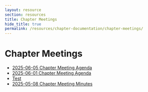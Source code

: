 ```yaml
---
layout: resource
section: resources
title: Chapter Meetings
hide_title: true
permalink: /resources/chapter-documentation/chapter-meetings/
---
```


# Chapter Meetings

- [2025-06-05 Chapter Meeting Agenda](files/2025-06-05-chapter-meeting/)
- [2025-06-01 Chapter Meeting Agenda](files/2025-06-01-chapter-meeting/)
- [Test](files/2025-05-20-chapter-meeting/)
- [2025-05-08 Chapter Meeting Minutes](files/2025-05-08-chapter-meeting/)
